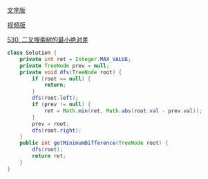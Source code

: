 [文字版](https://programmercarl.com/0530.%E4%BA%8C%E5%8F%89%E6%90%9C%E7%B4%A2%E6%A0%91%E7%9A%84%E6%9C%80%E5%B0%8F%E7%BB%9D%E5%AF%B9%E5%B7%AE.html)

[视频版](https://www.bilibili.com/video/BV1DD4y11779)

[530. 二叉搜索树的最小绝对差](https://leetcode.cn/problems/minimum-absolute-difference-in-bst)

```Java
class Solution {
    private int ret = Integer.MAX_VALUE;
    private TreeNode prev = null;
    private void dfs(TreeNode root) {
        if (root == null) {
            return;
        }
        dfs(root.left);
        if (prev != null) {
            ret = Math.min(ret, Math.abs(root.val - prev.val));
        }
        prev = root;
        dfs(root.right);
    }
    public int getMinimumDifference(TreeNode root) {
        dfs(root);
        return ret;
    }
}
```